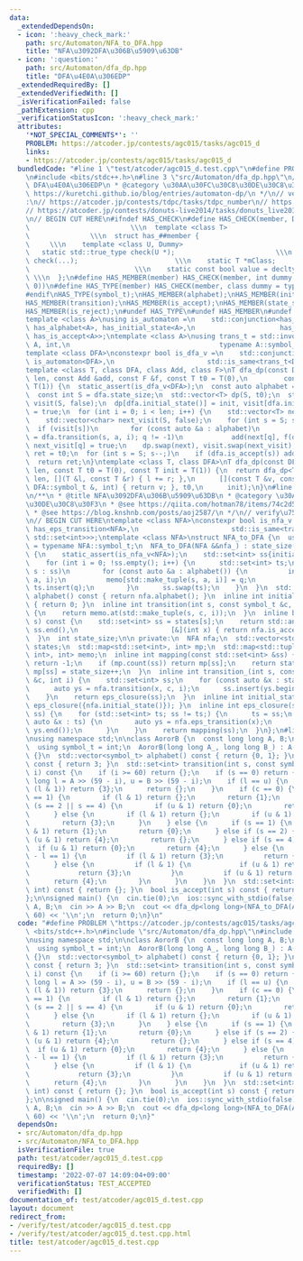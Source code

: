 ```yaml
---
data:
  _extendedDependsOn:
  - icon: ':heavy_check_mark:'
    path: src/Automaton/NFA_to_DFA.hpp
    title: "NFA\u3092DFA\u306B\u5909\u63DB"
  - icon: ':question:'
    path: src/Automaton/dfa_dp.hpp
    title: "DFA\u4E0A\u306EDP"
  _extendedRequiredBy: []
  _extendedVerifiedWith: []
  _isVerificationFailed: false
  _pathExtension: cpp
  _verificationStatusIcon: ':heavy_check_mark:'
  attributes:
    '*NOT_SPECIAL_COMMENTS*': ''
    PROBLEM: https://atcoder.jp/contests/agc015/tasks/agc015_d
    links:
    - https://atcoder.jp/contests/agc015/tasks/agc015_d
  bundledCode: "#line 1 \"test/atcoder/agc015_d.test.cpp\"\n#define PROBLEM \"https://atcoder.jp/contests/agc015/tasks/agc015_d\"\
    \n#include <bits/stdc++.h>\n#line 3 \"src/Automaton/dfa_dp.hpp\"\n/**\n * @title\
    \ DFA\u4E0A\u306EDP\n * @category \u30AA\u30FC\u30C8\u30DE\u30C8\u30F3\n * @see\
    \ https://kuretchi.github.io/blog/entries/automaton-dp/\n */\n// verify\u7528\
    :\n// https://atcoder.jp/contests/tdpc/tasks/tdpc_number\n// https://atcoder.jp/contests/abc029/tasks/abc029_d\n\
    // https://atcoder.jp/contests/donuts-live2014/tasks/donuts_live2014_2\n// https://atcoder.jp/contests/joi2012yo/tasks/joi2012yo_f\n\
    \n// BEGIN CUT HERE\n#ifndef HAS_CHECK\n#define HAS_CHECK(member, Dummy)     \
    \                         \\\n  template <class T>                           \
    \               \\\n  struct has_##member {                                  \
    \     \\\n    template <class U, Dummy>                                 \\\n \
    \   static std::true_type check(U *);                         \\\n    static std::false_type\
    \ check(...);                        \\\n    static T *mClass;               \
    \                          \\\n    static const bool value = decltype(check(mClass))::value;\
    \ \\\n  };\n#define HAS_MEMBER(member) HAS_CHECK(member, int dummy = (&U::member,\
    \ 0))\n#define HAS_TYPE(member) HAS_CHECK(member, class dummy = typename U::member)\n\
    #endif\nHAS_TYPE(symbol_t);\nHAS_MEMBER(alphabet);\nHAS_MEMBER(initial_state);\n\
    HAS_MEMBER(transition);\nHAS_MEMBER(is_accept);\nHAS_MEMBER(state_size);\nHAS_MEMBER(eps_transition);\n\
    HAS_MEMBER(is_reject);\n#undef HAS_TYPE\n#undef HAS_MEMBER\n#undef HAS_CHECK\n\
    template <class A>\nusing is_automaton =\n    std::conjunction<has_symbol_t<A>,\
    \ has_alphabet<A>, has_initial_state<A>,\n                     has_transition<A>,\
    \ has_is_accept<A>>;\ntemplate <class A>\nusing trans_t = std::invoke_result_t<decltype(&A::transition),\
    \ A, int,\n                                     typename A::symbol_t, int>;\n\
    template <class DFA>\nconstexpr bool is_dfa_v =\n    std::conjunction_v<has_state_size<DFA>,\
    \ is_automaton<DFA>,\n                       std::is_same<trans_t<DFA>, int>>;\n\
    template <class T, class DFA, class Add, class F>\nT dfa_dp(const DFA &dfa, int\
    \ len, const Add &add, const F &f, const T t0 = T(0),\n         const T init =\
    \ T(1)) {\n  static_assert(is_dfa_v<DFA>);\n  const auto alphabet = dfa.alphabet();\n\
    \  const int S = dfa.state_size;\n  std::vector<T> dp(S, t0);\n  std::vector<char>\
    \ visit(S, false);\n  dp[dfa.initial_state()] = init, visit[dfa.initial_state()]\
    \ = true;\n  for (int i = 0; i < len; i++) {\n    std::vector<T> next(S, t0);\n\
    \    std::vector<char> next_visit(S, false);\n    for (int s = S; s--;)\n    \
    \  if (visit[s])\n        for (const auto &a : alphabet)\n          if (int q\
    \ = dfa.transition(s, a, i); q != -1)\n            add(next[q], f(dp[s], a, i)),\
    \ next_visit[q] = true;\n    dp.swap(next), visit.swap(next_visit);\n  }\n  T\
    \ ret = t0;\n  for (int s = S; s--;)\n    if (dfa.is_accept(s)) add(ret, dp[s]);\n\
    \  return ret;\n}\ntemplate <class T, class DFA>\nT dfa_dp(const DFA &dfa, int\
    \ len, const T t0 = T(0), const T init = T(1)) {\n  return dfa_dp<T>(\n      dfa,\
    \ len, [](T &l, const T &r) { l += r; },\n      [](const T &v, const typename\
    \ DFA::symbol_t &, int) { return v; }, t0,\n      init);\n}\n#line 4 \"src/Automaton/NFA_to_DFA.hpp\"\
    \n/**\n * @title NFA\u3092DFA\u306B\u5909\u63DB\n * @category \u30AA\u30FC\u30C8\
    \u30DE\u30C8\u30F3\n * @see https://qiita.com/hotman78/items/74c2d5d246ba3b6b3836\n\
    \ * @see https://blog.knshnb.com/posts/aoj2587/\n */\n// verify\u7528\n// https://atcoder.jp/contests/abc050/tasks/arc066_b\n\
    \n// BEGIN CUT HERE\ntemplate <class NFA>\nconstexpr bool is_nfa_v =\n    std::conjunction_v<is_automaton<NFA>,\
    \ has_eps_transition<NFA>,\n                       std::is_same<trans_t<NFA>,\
    \ std::set<int>>>;\ntemplate <class NFA>\nstruct NFA_to_DFA {\n  using symbol_t\
    \ = typename NFA::symbol_t;\n  NFA_to_DFA(NFA &&nfa_) : state_size(0), nfa(std::move(nfa_))\
    \ {\n    static_assert(is_nfa_v<NFA>);\n    std::set<int> ss{initial_state_()};\n\
    \    for (int i = 0; !ss.empty(); i++) {\n      std::set<int> ts;\n      for (int\
    \ s : ss)\n        for (const auto &a : alphabet()) {\n          int q = transition_(s,\
    \ a, i);\n          memo[std::make_tuple(s, a, i)] = q;\n          if (q != -1)\
    \ ts.insert(q);\n        }\n      ss.swap(ts);\n    }\n  }\n  std::vector<symbol_t>\
    \ alphabet() const { return nfa.alphabet(); }\n  inline int initial_state() const\
    \ { return 0; }\n  inline int transition(int s, const symbol_t &c, int i) const\
    \ {\n    return memo.at(std::make_tuple(s, c, i));\n  }\n  inline bool is_accept(int\
    \ s) const {\n    std::set<int> ss = states[s];\n    return std::any_of(ss.begin(),\
    \ ss.end(),\n                       [&](int x) { return nfa.is_accept(x); });\n\
    \  }\n  int state_size;\n\n private:\n  NFA nfa;\n  std::vector<std::set<int>>\
    \ states;\n  std::map<std::set<int>, int> mp;\n  std::map<std::tuple<int, symbol_t,\
    \ int>, int> memo;\n  inline int mapping(const std::set<int> &ss) {\n    if (ss.empty())\
    \ return -1;\n    if (mp.count(ss)) return mp[ss];\n    return states.push_back(ss),\
    \ mp[ss] = state_size++;\n  }\n  inline int transition_(int s, const symbol_t\
    \ &c, int i) {\n    std::set<int> ss;\n    for (const auto &x : states[s]) {\n\
    \      auto ys = nfa.transition(x, c, i);\n      ss.insert(ys.begin(), ys.end());\n\
    \    }\n    return eps_closure(ss);\n  }\n  inline int initial_state_() { return\
    \ eps_closure({nfa.initial_state()}); }\n  inline int eps_closure(std::set<int>\
    \ ss) {\n    for (std::set<int> ts; ss != ts;) {\n      ts = ss;\n      for (const\
    \ auto &x : ts) {\n        auto ys = nfa.eps_transition(x);\n        ss.insert(ys.begin(),\
    \ ys.end());\n      }\n    }\n    return mapping(ss);\n  }\n};\n#line 5 \"test/atcoder/agc015_d.test.cpp\"\
    \nusing namespace std;\n\nclass AororB {\n  const long long A, B;\n\n public:\n\
    \  using symbol_t = int;\n  AororB(long long A_, long long B_) : A(A_), B(B_)\
    \ {}\n  std::vector<symbol_t> alphabet() const { return {0, 1}; }\n  int initial_state()\
    \ const { return 3; }\n  std::set<int> transition(int s, const symbol_t &c, int\
    \ i) const {\n    if (i >= 60) return {};\n    if (s == 0) return {0};\n    long\
    \ long l = A >> (59 - i), u = B >> (59 - i);\n    if (l == u) {\n      if (c ==\
    \ (l & 1)) return {3};\n      return {};\n    }\n    if (c == 0) {\n      if (s\
    \ == 1) {\n        if (l & 1) return {};\n        return {1};\n      } else if\
    \ (s == 2 || s == 4) {\n        if (u & 1) return {0};\n        return {s};\n\
    \      } else {\n        if (l & 1) return {};\n        if (u & 1) return {1};\n\
    \        return {3};\n      }\n    } else {\n      if (s == 1) {\n        if (l\
    \ & 1) return {1};\n        return {0};\n      } else if (s == 2) {\n        if\
    \ (u & 1) return {4};\n        return {};\n      } else if (s == 4) {\n      \
    \  if (u & 1) return {0};\n        return {4};\n      } else {\n        if (u\
    \ - l == 1) {\n          if (l & 1) return {3};\n          return {3, 2};\n  \
    \      } else {\n          if (l & 1) {\n            if (u & 1) return {1};\n\
    \            return {3};\n          }\n          if (u & 1) return {0};\n    \
    \      return {4};\n        }\n      }\n    }\n  }\n  std::set<int> eps_transition(const\
    \ int) const { return {}; }\n  bool is_accept(int s) const { return true; }\n\
    };\n\nsigned main() {\n  cin.tie(0);\n  ios::sync_with_stdio(false);\n  long long\
    \ A, B;\n  cin >> A >> B;\n  cout << dfa_dp<long long>(NFA_to_DFA(AororB(A, B)),\
    \ 60) << '\\n';\n  return 0;\n}\n"
  code: "#define PROBLEM \"https://atcoder.jp/contests/agc015/tasks/agc015_d\"\n#include\
    \ <bits/stdc++.h>\n#include \"src/Automaton/dfa_dp.hpp\"\n#include \"src/Automaton/NFA_to_DFA.hpp\"\
    \nusing namespace std;\n\nclass AororB {\n  const long long A, B;\n\n public:\n\
    \  using symbol_t = int;\n  AororB(long long A_, long long B_) : A(A_), B(B_)\
    \ {}\n  std::vector<symbol_t> alphabet() const { return {0, 1}; }\n  int initial_state()\
    \ const { return 3; }\n  std::set<int> transition(int s, const symbol_t &c, int\
    \ i) const {\n    if (i >= 60) return {};\n    if (s == 0) return {0};\n    long\
    \ long l = A >> (59 - i), u = B >> (59 - i);\n    if (l == u) {\n      if (c ==\
    \ (l & 1)) return {3};\n      return {};\n    }\n    if (c == 0) {\n      if (s\
    \ == 1) {\n        if (l & 1) return {};\n        return {1};\n      } else if\
    \ (s == 2 || s == 4) {\n        if (u & 1) return {0};\n        return {s};\n\
    \      } else {\n        if (l & 1) return {};\n        if (u & 1) return {1};\n\
    \        return {3};\n      }\n    } else {\n      if (s == 1) {\n        if (l\
    \ & 1) return {1};\n        return {0};\n      } else if (s == 2) {\n        if\
    \ (u & 1) return {4};\n        return {};\n      } else if (s == 4) {\n      \
    \  if (u & 1) return {0};\n        return {4};\n      } else {\n        if (u\
    \ - l == 1) {\n          if (l & 1) return {3};\n          return {3, 2};\n  \
    \      } else {\n          if (l & 1) {\n            if (u & 1) return {1};\n\
    \            return {3};\n          }\n          if (u & 1) return {0};\n    \
    \      return {4};\n        }\n      }\n    }\n  }\n  std::set<int> eps_transition(const\
    \ int) const { return {}; }\n  bool is_accept(int s) const { return true; }\n\
    };\n\nsigned main() {\n  cin.tie(0);\n  ios::sync_with_stdio(false);\n  long long\
    \ A, B;\n  cin >> A >> B;\n  cout << dfa_dp<long long>(NFA_to_DFA(AororB(A, B)),\
    \ 60) << '\\n';\n  return 0;\n}"
  dependsOn:
  - src/Automaton/dfa_dp.hpp
  - src/Automaton/NFA_to_DFA.hpp
  isVerificationFile: true
  path: test/atcoder/agc015_d.test.cpp
  requiredBy: []
  timestamp: '2022-07-07 14:09:04+09:00'
  verificationStatus: TEST_ACCEPTED
  verifiedWith: []
documentation_of: test/atcoder/agc015_d.test.cpp
layout: document
redirect_from:
- /verify/test/atcoder/agc015_d.test.cpp
- /verify/test/atcoder/agc015_d.test.cpp.html
title: test/atcoder/agc015_d.test.cpp
---
```

